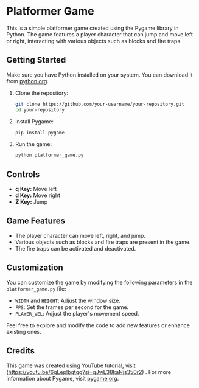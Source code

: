 # Platformer Game

This is a simple platformer game created using the Pygame library in Python. The game features a player character that can jump and move left or right, interacting with various objects such as blocks and fire traps.

## Getting Started

Make sure you have Python installed on your system. You can download it from [python.org](https://www.python.org/).

1. Clone the repository:
   ```bash
   git clone https://github.com/your-username/your-repository.git
   cd your-repository
   ```

2. Install Pygame:
   ```bash
   pip install pygame
   ```

3. Run the game:
   ```bash
   python platformer_game.py
   ```

## Controls

- **q Key:** Move left
- **d Key:** Move right
- **Z Key:** Jump

## Game Features

- The player character can move left, right, and jump.
- Various objects such as blocks and fire traps are present in the game.
- The fire traps can be activated and deactivated.

## Customization

You can customize the game by modifying the following parameters in the `platformer_game.py` file:

- `WIDTH` and `HEIGHT`: Adjust the window size.
- `FPS`: Set the frames per second for the game.
- `PLAYER_VEL`: Adjust the player's movement speed.

Feel free to explore and modify the code to add new features or enhance existing ones.

## Credits

This game was created using YouTube tutorial, visit (https://youtu.be/6gLeplbqtqg?si=qJwL38kaNjs350r2) . 
For more information about Pygame, visit [pygame.org](https://www.pygame.org/).
